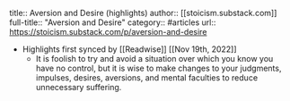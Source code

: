 title:: Aversion and Desire (highlights)
author:: [[stoicism.substack.com]]
full-title:: "Aversion and Desire"
category:: #articles
url:: https://stoicism.substack.com/p/aversion-and-desire

- Highlights first synced by [[Readwise]] [[Nov 19th, 2022]]
	- It is foolish to try and avoid a situation over which you know you have no control, but it is wise to make changes to your judgments, impulses, desires, aversions, and mental faculties to reduce unnecessary suffering.